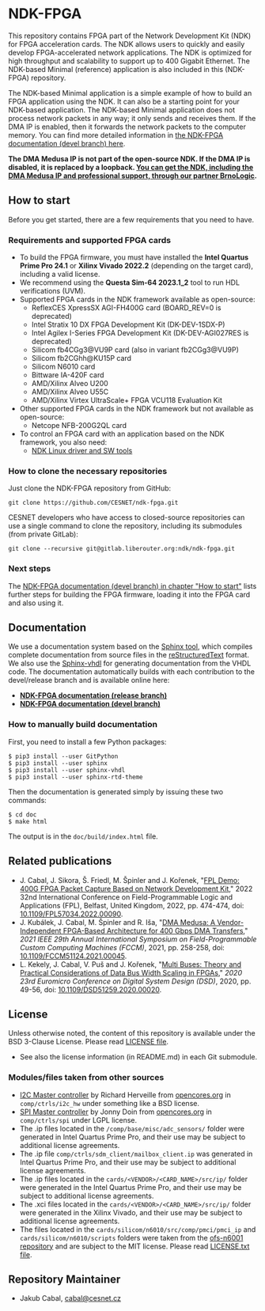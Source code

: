 # NDK-FPGA

This repository contains FPGA part of the Network Development Kit (NDK) for FPGA acceleration cards. The NDK allows users to quickly and easily develop FPGA-accelerated network applications. The NDK is optimized for high throughput and scalability to support up to 400 Gigabit Ethernet. The NDK-based Minimal (reference) application is also included in this (NDK-FPGA) repository.

The NDK-based Minimal application is a simple example of how to build an FPGA application using the NDK. It can also be a starting point for your NDK-based application. The NDK-based Minimal application does not process network packets in any way; it only sends and receives them. If the DMA IP is enabled, then it forwards the network packets to the computer memory. You can find more detailed information in [the NDK-FPGA documentation (devel branch) here](https://cesnet.github.io/ndk-fpga/devel/).

**The DMA Medusa IP is not part of the open-source NDK. If the DMA IP is disabled, it is replaced by a loopback. [You can get the NDK, including the DMA Medusa IP and professional support, through our partner BrnoLogic](https://support.brnologic.com/).**

## How to start

Before you get started, there are a few requirements that you need to have.

### Requirements and supported FPGA cards

- To build the FPGA firmware, you must have installed the **Intel Quartus Prime Pro 24.1** or **Xilinx Vivado 2022.2** (depending on the target card), including a valid license.
- We recommend using the **Questa Sim-64 2023.1_2** tool to run HDL verifications (UVM).
- Supported FPGA cards in the NDK framework available as open-source:
    - ReflexCES XpressSX AGI-FH400G card (BOARD_REV=0 is deprecated)
    - Intel Stratix 10 DX FPGA Development Kit (DK-DEV-1SDX-P)
    - Intel Agilex I-Series FPGA Development Kit (DK-DEV-AGI027RES is deprecated)
    - Silicom fb4CGg3@VU9P card (also in variant fb2CGg3@VU9P)
    - Silicom fb2CGhh@KU15P card
    - Silicom N6010 card
    - Bittware IA-420F card
    - AMD/Xilinx Alveo U200
    - AMD/Xilinx Alveo U55C
    - AMD/Xilinx Virtex UltraScale+ FPGA VCU118 Evaluation Kit
- Other supported FPGA cards in the NDK framework but not available as open-source:
    - Netcope NFB-200G2QL card
- To control an FPGA card with an application based on the NDK framework, you also need:
    - [NDK Linux driver and SW tools](https://github.com/CESNET/ndk-sw)

### How to clone the necessary repositories

Just clone the NDK-FPGA repository from GitHub:

```
git clone https://github.com/CESNET/ndk-fpga.git
```

CESNET developers who have access to closed-source repositories can use a single command to clone the repository, including its submodules (from private GitLab):
```
git clone --recursive git@gitlab.liberouter.org:ndk/ndk-fpga.git
```

### Next steps

The [NDK-FPGA documentation (devel branch) in chapter "How to start"](https://cesnet.github.io/ndk-fpga/devel/ndk_core/doc/how_to_start.html) lists further steps for building the FPGA firmware, loading it into the FPGA card and also using it.

## Documentation

We use a documentation system based on the [Sphinx tool](https://www.sphinx-doc.org), which compiles complete documentation from source files in the [reStructuredText](https://docutils.sourceforge.io/rst.html) format. We also use the [Sphinx-vhdl](https://github.com/CESNET/sphinx-vhdl) for generating documentation from the VHDL code. The documentation automatically builds with each contribution to the devel/release branch and is available online here:
- [**NDK-FPGA documentation (release branch)**](https://cesnet.github.io/ndk-fpga/release/)
- [**NDK-FPGA documentation (devel branch)**](https://cesnet.github.io/ndk-fpga/devel/)

### How to manually build documentation

First, you need to install a few Python packages:
```
$ pip3 install --user GitPython
$ pip3 install --user sphinx
$ pip3 install --user sphinx-vhdl
$ pip3 install --user sphinx-rtd-theme
```

Then the documentation is generated simply by issuing these two commands:
```
$ cd doc
$ make html
```

The output is in the `doc/build/index.html` file.

## Related publications

- J. Cabal, J. Sikora, Š. Friedl, M. Špinler and J. Kořenek, "[FPL Demo: 400G FPGA Packet Capture Based on Network Development Kit](https://ieeexplore.ieee.org/document/10035175)," 2022 32nd International Conference on Field-Programmable Logic and Applications (FPL), Belfast, United Kingdom, 2022, pp. 474-474, doi: [10.1109/FPL57034.2022.00090](https://doi.org/10.1109/FPL57034.2022.00090).
- J. Kubálek, J. Cabal, M. Špinler and R. Iša, "[DMA Medusa: A Vendor-Independent FPGA-Based Architecture for 400 Gbps DMA Transfers](https://ieeexplore.ieee.org/document/9444087)," *2021 IEEE 29th Annual International Symposium on Field-Programmable Custom Computing Machines (FCCM)*, 2021, pp. 258-258, doi: [10.1109/FCCM51124.2021.00045](https://doi.org/10.1109/FCCM51124.2021.00045).
- L. Kekely, J. Cabal, V. Puš and J. Kořenek, "[Multi Buses: Theory and Practical Considerations of Data Bus Width Scaling in FPGAs](https://ieeexplore.ieee.org/document/9217811)," *2020 23rd Euromicro Conference on Digital System Design (DSD)*, 2020, pp. 49-56, doi: [10.1109/DSD51259.2020.00020](https://doi.org/10.1109/DSD51259.2020.00020).

## License

Unless otherwise noted, the content of this repository is available under the BSD 3-Clause License. Please read [LICENSE file](LICENSE).

- See also the license information (in README.md) in each Git submodule.

### Modules/files taken from other sources

- [I2C Master controller](comp/ctrls/i2c_hw/) by Richard Herveille from [opencores.org](https://opencores.org/projects/i2c) in `comp/ctrls/i2c_hw` under something like a BSD license.
- [SPI Master controller](comp/ctrls/spi/) by Jonny Doin from [opencores.org](https://opencores.org/projects/spi_master_slave) in `comp/ctrls/spi` under LGPL license.
- The .ip files located in the `/comp/base/misc/adc_sensors/` folder were generated in Intel Quartus Prime Pro, and their use may be subject to additional license agreements.
- The .ip file `comp/ctrls/sdm_client/mailbox_client.ip` was generated in Intel Quartus Prime Pro, and their use may be subject to additional license agreements.
- The .ip files located in the `cards/<VENDOR>/<CARD_NAME>/src/ip/` folder were generated in the Intel Quartus Prime Pro, and their use may be subject to additional license agreements.
- The .xci files located in the `cards/<VENDOR>/<CARD_NAME>/src/ip/` folder were generated in the Xilinx Vivado, and their use may be subject to additional license agreements.
- The files located in the `cards/silicom/n6010/src/comp/pmci/pmci_ip` and `cards/silicom/n6010/scripts` folders were taken from the [ofs-n6001 repository](https://github.com/OFS/ofs-n6001) and are subject to the MIT license. Please read [LICENSE.txt file](cards/silicom/n6010/scripts/LICENSE.txt).

## Repository Maintainer

- Jakub Cabal, cabal@cesnet.cz
